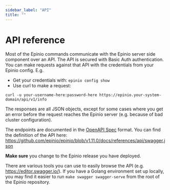 ```yaml
---
sidebar_label: "API"
title: ""
---
```


# API reference

Most of the Epinio commands communicate with the Epinio server side component over an API. The API is secured with Basic Auth authentication. You can make requests against that API with the credentials from your Epinio config.
E.g.

- Get your credentials with: `epinio config show`
- Use curl to make a request:

```
curl -u your-username-here:password-here https://epinio.your-system-domain/api/v1/info
```

The responses are all JSON objects, except for some cases where you get an error before the request reaches the Epinio server (e.g. because of bad cluster configuration).

The endpoints are documented in the [OpenAPI Spec](https://www.openapis.org/) format. You can find the definition of the API here: https://github.com/epinio/epinio/blob/v1.11.0/docs/references/api/swagger.json

__Make sure__ you change to the Epinio release you have deployed.

There are various tools you can use to easily browse the API (e.g. https://editor.swagger.io/). If you have a Golang environment set up locally, you may find it easier to run `make swagger swagger-serve` from the root of the Epinio repository.
